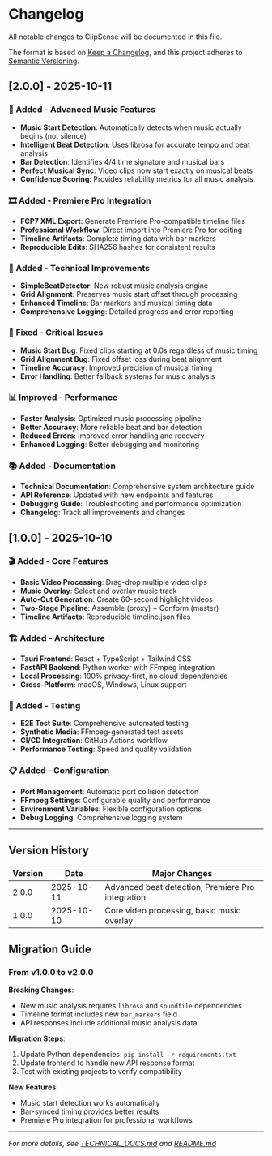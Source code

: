 # Changelog

All notable changes to ClipSense will be documented in this file.

The format is based on [Keep a Changelog](https://keepachangelog.com/en/1.0.0/),
and this project adheres to [Semantic Versioning](https://semver.org/spec/v2.0.0.html).

## [2.0.0] - 2025-10-11

### 🎵 Added - Advanced Music Features

- **Music Start Detection**: Automatically detects when music actually begins (not silence)
- **Intelligent Beat Detection**: Uses librosa for accurate tempo and beat analysis
- **Bar Detection**: Identifies 4/4 time signature and musical bars
- **Perfect Musical Sync**: Video clips now start exactly on musical beats
- **Confidence Scoring**: Provides reliability metrics for all music analysis

### 🎞️ Added - Premiere Pro Integration

- **FCP7 XML Export**: Generate Premiere Pro-compatible timeline files
- **Professional Workflow**: Direct import into Premiere Pro for editing
- **Timeline Artifacts**: Complete timing data with bar markers
- **Reproducible Edits**: SHA256 hashes for consistent results

### 🔧 Added - Technical Improvements

- **SimpleBeatDetector**: New robust music analysis engine
- **Grid Alignment**: Preserves music start offset through processing
- **Enhanced Timeline**: Bar markers and musical timing data
- **Comprehensive Logging**: Detailed progress and error reporting

### 🐛 Fixed - Critical Issues

- **Music Start Bug**: Fixed clips starting at 0.0s regardless of music timing
- **Grid Alignment Bug**: Fixed offset loss during beat alignment
- **Timeline Accuracy**: Improved precision of musical timing
- **Error Handling**: Better fallback systems for music analysis

### 📊 Improved - Performance

- **Faster Analysis**: Optimized music processing pipeline
- **Better Accuracy**: More reliable beat and bar detection
- **Reduced Errors**: Improved error handling and recovery
- **Enhanced Logging**: Better debugging and monitoring

### 📚 Added - Documentation

- **Technical Documentation**: Comprehensive system architecture guide
- **API Reference**: Updated with new endpoints and features
- **Debugging Guide**: Troubleshooting and performance optimization
- **Changelog**: Track all improvements and changes

## [1.0.0] - 2025-10-10

### 🎬 Added - Core Features

- **Basic Video Processing**: Drag-drop multiple video clips
- **Music Overlay**: Select and overlay music track
- **Auto-Cut Generation**: Create 60-second highlight videos
- **Two-Stage Pipeline**: Assemble (proxy) + Conform (master)
- **Timeline Artifacts**: Reproducible timeline.json files

### 🏗️ Added - Architecture

- **Tauri Frontend**: React + TypeScript + Tailwind CSS
- **FastAPI Backend**: Python worker with FFmpeg integration
- **Local Processing**: 100% privacy-first, no cloud dependencies
- **Cross-Platform**: macOS, Windows, Linux support

### 🧪 Added - Testing

- **E2E Test Suite**: Comprehensive automated testing
- **Synthetic Media**: FFmpeg-generated test assets
- **CI/CD Integration**: GitHub Actions workflow
- **Performance Testing**: Speed and quality validation

### 📋 Added - Configuration

- **Port Management**: Automatic port collision detection
- **FFmpeg Settings**: Configurable quality and performance
- **Environment Variables**: Flexible configuration options
- **Debug Logging**: Comprehensive logging system

---

## Version History

| Version | Date | Major Changes |
|---------|------|---------------|
| 2.0.0 | 2025-10-11 | Advanced beat detection, Premiere Pro integration |
| 1.0.0 | 2025-10-10 | Core video processing, basic music overlay |

## Migration Guide

### From v1.0.0 to v2.0.0

**Breaking Changes**:
- New music analysis requires `librosa` and `soundfile` dependencies
- Timeline format includes new `bar_markers` field
- API responses include additional music analysis data

**Migration Steps**:
1. Update Python dependencies: `pip install -r requirements.txt`
2. Update frontend to handle new API response format
3. Test with existing projects to verify compatibility

**New Features**:
- Music start detection works automatically
- Bar-synced timing provides better results
- Premiere Pro integration for professional workflows

---

*For more details, see [TECHNICAL_DOCS.md](TECHNICAL_DOCS.md) and [README.md](README.md)*
